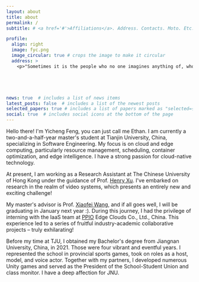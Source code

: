 ```yaml
---
layout: about
title: about
permalink: /
subtitle: # <a href='#'>Affiliations</a>. Address. Contacts. Moto. Etc. <p>The Chinese University of Hong Kong, Shatin Hong Kong SAR, China</p>

profile:
  align: right
  image: fyc.png
  image_circular: true # crops the image to make it circular
  address: >
    <p>"Sometimes it is the people who no one imagines anything of, who do the things no on can imagines." -- Alan Mathison Turing<p>





news: true  # includes a list of news items
latest_posts: false  # includes a list of the newest posts
selected_papers: true # includes a list of papers marked as "selected={true}"
social: true  # includes social icons at the bottom of the page
---
```

<!-- Hi! I am Yicheng Feng, you can call me Ethan. I currently a two-half-year master student at Tianjin University majoring in Software Engineering.
I work on cloud/edge computing, with focus on resource management/scheduling, container optimization, and edge intelligence. I have a very strong interest in cloud-native technology.
最近，我已经开始了关于video system方向的研究，这将会是一个全新的挑战！

现阶段，我正在香港中文大学进行Research Assistant的工作，受Prof. [Henry Xu](https://henryhxu.github.io/)指导.
我的硕士导师是Prof. [Xiaofei Wang](http://www.drxiaofei.wang/), 如果顺利，我会于明年1月毕业:).在此期间，我作为实习生参与了中国边缘云公司[PPIO](https://www.ppio.cn/)的IaaS团队，并且进行了一系列产学合作项目，这令人兴奋！

Prior to TJU, I received my Bachelor's degree from Jiangnan University in 2021. 这是热烈而丰富的4年，我代表学校参与了省运会、担任过主持、模特、配音，和我的伙伴们开发了无数款Unity游戏，还担任了院社联主席与班长。我爱JNU。

我受 Prof. [Xiaofei Wang](http://www.drxiaofei.wang/)指导，

I am advised by Prof. [Elfar Adalsteinsson](https://www.rle.mit.edu/people/directory/elfar-adalsteinsson/) and collaborate closely with Prof. [Polina Golland](https://people.csail.mit.edu/polina/) and Prof. [P. Ellen Grant](https://scholar.google.com/citations?user=W4dqZ7EAAAAJ).

I also did summer internships at Google and Meta, working on automated Ads bidding and large-scale video recommendation systems respectively.

Prior to MIT, I received my Bachelor's degree from Tsinghua University in 2018. I also spent a summer as a research assistant at Stanford, where I was advised by Prof. [John Pauly](https://web.stanford.edu/~pauly/) and Prof. [Greg Zaharchuk](https://profiles.stanford.edu/greg-zaharchuk). -->

Hello there! I'm Yicheng Feng, you can just call me Ethan. I am currently a two-and-a-half-year master's student at Tianjin University, China, specializing in Software Engineering. My focus is on cloud and edge computing, particularly resource management, scheduling, container optimization, and edge intelligence. I have a strong passion for cloud-native technology.

At present, I am working as a Research Assistant at The Chinese University of Hong Kong under the guidance of Prof. [Henry Xu](https://henryhxu.github.io/). I've embarked on research in the realm of video systems, which presents an entirely new and exciting challenge!

My master's advisor is Prof. [Xiaofei Wang](http://www.drxiaofei.wang/), and if all goes well, I will be graduating in January next year :). During this journey, I had the privilege of interning with the IaaS team at [PPIO](https://www.ppio.cn/) Edge Clouds Co., Ltd., China. This experience led to a series of fruitful industry-academic collaborative projects – truly exhilarating!

Before my time at TJU, I obtained my Bachelor's degree from Jiangnan University, China, in 2021. Those were four vibrant and eventful years. I represented the school in provincial sports games, took on roles as a host, model, and voice actor. Together with my partners, I developed numerous Unity games and served as the President of the School-Student Union and class monitor. I have a deep affection for JNU.

<!--
Write your biography here. Tell the world about yourself. Link to your favorite [subreddit](http://reddit.com). You can put a picture in, too. The code is already in, just name your picture `prof_pic.jpg` and put it in the `img/` folder.test

Put your address / P.O. box / other info right below your picture. You can also disable any of these elements by editing `profile` property of the YAML header of your `_pages/about.md`. Edit `_bibliography/papers.bib` and Jekyll will render your [publications page](/al-folio/publications/) automatically.

Link to your social media connections, too. This theme is set up to use [Font Awesome icons](http://fortawesome.github.io/Font-Awesome/) and [Academicons](https://jpswalsh.github.io/academicons/), like the ones below. Add your Facebook, Twitter, LinkedIn, Google Scholar, or just disable all of them.
-->